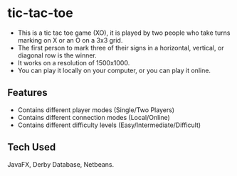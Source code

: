 # tic-tac-toe
- This is a tic tac toe game (XO), it is played by two people who take turns marking on X or an O on a 3x3 grid.
- The first person to mark three of their signs in a horizontal, vertical, or diagonal row is the winner.
- It works on a resolution of 1500x1000.
- You can play it locally on your computer, or you can play it online.

## Features
- Contains different player modes (Single/Two Players)
- Contains different connection modes (Local/Online)
- Contains different difficulty levels (Easy/Intermediate/Difficult)

## Tech Used

JavaFX, Derby Database, Netbeans.
